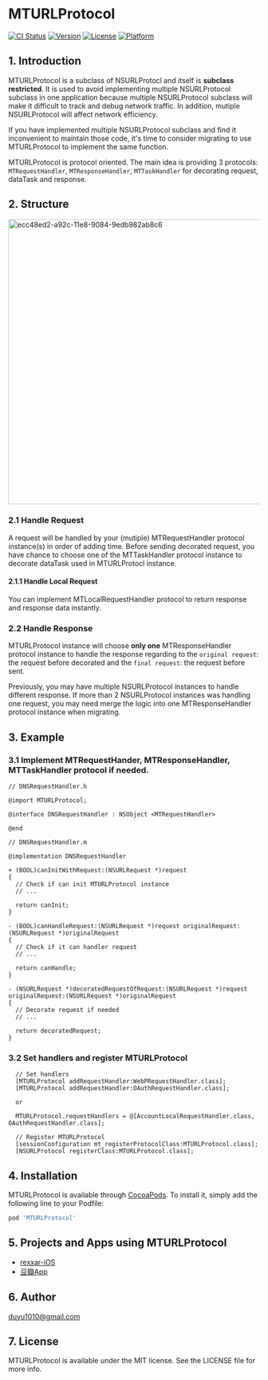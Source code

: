 # MTURLProtocol

[![CI Status](https://img.shields.io/travis/duyu1010@gmail.com/MTURLProtocol.svg?style=flat)](https://travis-ci.org/duyu1010@gmail.com/MTURLProtocol)
[![Version](https://img.shields.io/cocoapods/v/MTURLProtocol.svg?style=flat)](https://cocoapods.org/pods/MTURLProtocol)
[![License](https://img.shields.io/cocoapods/l/MTURLProtocol.svg?style=flat)](https://cocoapods.org/pods/MTURLProtocol)
[![Platform](https://img.shields.io/cocoapods/p/MTURLProtocol.svg?style=flat)](https://cocoapods.org/pods/MTURLProtocol)

## 1. Introduction
MTURLProtocol is a subclass of NSURLProtocl and itself is **subclass restricted**. It is used to avoid implementing multiple NSURLProtocol subclass in one application because multiple NSURLProtocol subclass will make it difficult to track and debug network traffic. In addition, mutiple NSURLProtocol will affect network efficiency.

If you have implemented multiple NSURLProtocol subclass and find it inconvenient to maintain those code, it's time to consider migrating to use MTURLProtocol to implement the same function.

MTURLProtocol is protocol oriented. The main idea is providing 3 protocols: `MTRequestHandler`, `MTResponseHandler`, `MTTaskHandler` for decorating request, dataTask and response.

## 2. Structure
<img width="571" alt="ecc48ed2-a92c-11e8-9084-9edb982ab8c6" src="https://user-images.githubusercontent.com/4435768/44769961-f8a8f080-ab98-11e8-82eb-35ef2a1a5209.png">


### 2.1 Handle Request
A request will be handled by your (mutiple) MTRequestHandler protocol instance(s) in order of adding time. Before sending decorated request, you have chance to choose one of the MTTaskHandler protocol instance to decorate dataTask used in MTURLProtocl instance.

#### 2.1.1 Handle Local Request
You can implement MTLocalRequestHandler protocol to return response and response data instantly. 

### 2.2 Handle Response
MTURLProtocol instance will choose **only one** MTResponseHandler protocol instance to handle the response regarding to the `original request`: the request before decorated and the `final request`: the request before sent.

Previously, you may have multiple NSURLProtocol instances to handle different response. If more than 2 NSURLProtocol instances was handling one request, you may need merge the logic into one MTResponseHandler protocol instance when migrating.

## 3. Example
### 3.1 Implement MTRequestHander, MTResponseHandler, MTTaskHandler protocol if needed.
```
// DNSRequestHandler.h

@import MTURLProtocol;

@interface DNSRequestHandler : NSObject <MTRequestHandler>

@end

```

```
// DNSRequestHandler.m

@implementation DNSRequestHandler

+ (BOOL)canInitWithRequest:(NSURLRequest *)request
{
  // Check if can init MTURLProtocol instance
  // ...
  
  return canInit;
}

- (BOOL)canHandleRequest:(NSURLRequest *)request originalRequest:(NSURLRequest *)originalRequest
{
  // Check if it can handler request
  // ...
  
  return canHandle;
}

- (NSURLRequest *)decoratedRequestOfRequest:(NSURLRequest *)request originalRequest:(NSURLRequest *)originalRequest
{
  // Decorate request if needed
  // ...
  
  return decoratedRequest;
}

```

### 3.2 Set handlers and register MTURLProtocol
```
  // Set handlers
  [MTURLProtocol addRequestHandler:WebPRequestHandler.class];
  [MTURLProtocol addRequestHandler:OAuthRequestHandler.class];
    
  or 
  
  MTURLProtocol.requestHandlers = @[AccountLocalRequestHandler.class, OAuthRequestHandler.class];
  
  // Register MTURLProtocol
  [sessionConfiguration mt_registerProtocolClass:MTURLProtocol.class];
  [NSURLProtocol registerClass:MTURLProtocol.class];
```

## 4. Installation

MTURLProtocol is available through [CocoaPods](https://cocoapods.org). To install
it, simply add the following line to your Podfile:

```ruby
pod 'MTURLProtocol'
```

## 5. Projects and Apps using MTURLProtocol 
- [rexxar-iOS](https://github.com/douban/rexxar-ios/tree/dev/Rexxar/Classes/Core)
- [豆瓣App](https://www.douban.com/doubanapp/frodo?channel=top-nav&referer=https%3A%2F%2Fwww.douban.com%2F&wechat=0&os=Mac+OS+X)

## 6. Author

duyu1010@gmail.com


## 7. License

MTURLProtocol is available under the MIT license. See the LICENSE file for more info.
